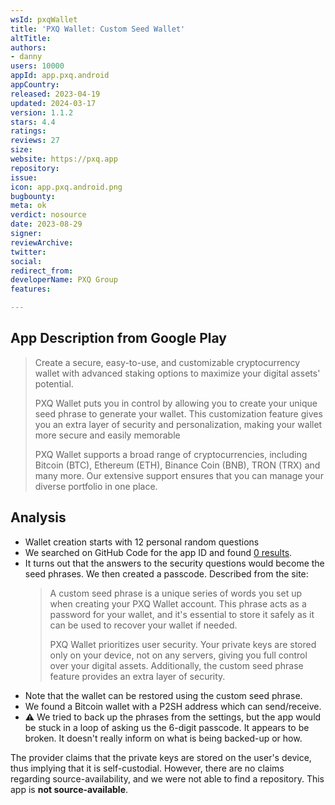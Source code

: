 ```yaml
---
wsId: pxqWallet
title: 'PXQ Wallet: Custom Seed Wallet'
altTitle: 
authors:
- danny
users: 10000
appId: app.pxq.android
appCountry: 
released: 2023-04-19
updated: 2024-03-17
version: 1.1.2
stars: 4.4
ratings: 
reviews: 27
size: 
website: https://pxq.app
repository: 
issue: 
icon: app.pxq.android.png
bugbounty: 
meta: ok
verdict: nosource
date: 2023-08-29
signer: 
reviewArchive: 
twitter: 
social: 
redirect_from: 
developerName: PXQ Group
features: 

---
```


## App Description from Google Play

> Create a secure, easy-to-use, and customizable cryptocurrency wallet with advanced staking options to maximize your digital assets' potential.
>
> PXQ Wallet puts you in control by allowing you to create your unique seed phrase to generate your wallet. This customization feature gives you an extra layer of security and personalization, making your wallet more secure and easily memorable
>
> PXQ Wallet supports a broad range of cryptocurrencies, including Bitcoin (BTC), Ethereum (ETH), Binance Coin (BNB), TRON (TRX) and many more. Our extensive support ensures that you can manage your diverse portfolio in one place.

## Analysis 

- Wallet creation starts with 12 personal random questions
- We searched on GitHub Code for the app ID and found [0 results](https://github.com/search?q=app.pxq.android&type=repositories).
- It turns out that the answers to the security questions would become the seed phrases. We then created a passcode. Described from the site:
  > A custom seed phrase is a unique series of words you set up when creating your PXQ Wallet account. This phrase acts as a password for your wallet, and it's essential to store it safely as it can be used to recover your wallet if needed.
  >
  > PXQ Wallet prioritizes user security. Your private keys are stored only on your device, not on any servers, giving you full control over your digital assets. Additionally, the custom seed phrase feature provides an extra layer of security.
- Note that the wallet can be restored using the custom seed phrase.
- We found a Bitcoin wallet with a P2SH address which can send/receive.
- ⚠️  We tried to back up the phrases from the settings, but the app would be stuck in a loop of asking us the 6-digit passcode. It appears to be broken. It doesn't really inform on what is being backed-up or how. 

The provider claims that the private keys are stored on the user's device, thus implying that it is self-custodial. However, there are no claims regarding source-availability, and we were not able to find a repository. This app is **not source-available**.
